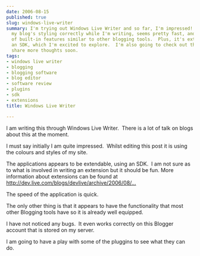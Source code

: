 ```yaml
---
date: 2006-08-15
published: true
slug: windows-live-writer
summary: I'm trying out Windows Live Writer and so far, I'm impressed! It renders
  my blog's styling correctly while I'm writing, seems pretty fast, and has a bunch
  of built-in features similar to other blogging tools.  Plus, it's extendable via
  an SDK, which I'm excited to explore.  I'm also going to check out the plugins and
  share more thoughts soon.
tags:
- windows live writer
- blogging
- blogging software
- blog editor
- software review
- plugins
- sdk
- extensions
title: Windows Live Writer

---
```

<p>I am writing this through Windows Live Writer.  There is a lot of talk on blogs about this at the moment.</p> <p>I must say initially I am quite impressed.  Whilst editing this post it is using the colours and styles of my site.</p> <p>The applications appears to be extendable, using an SDK.  I am not sure as to what is involved in writing an extension but it should be fun. More information about extensions can be found at <a href="http://dev.live.com/blogs/devlive/archive/2006/08/14/44.aspx">http://dev.live.com/blogs/devlive/archive/2006/08/...</a></p> <p>The speed of the application is quick.</p> <p>The only other thing is that it appears to have the functionality that most other Blogging tools have so it is already well equipped. </p> <p>I have not noticed any bugs.  It even works correctly on this Blogger account that is stored on my server.  </p> <p>I am going to have a play with some of the pluggins to see what they can do.</p>

